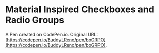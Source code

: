 # Material Inspired Checkboxes and Radio Groups

A Pen created on CodePen.io. Original URL: [https://codepen.io/BuddyLReno/pen/boGRPO](https://codepen.io/BuddyLReno/pen/boGRPO).


